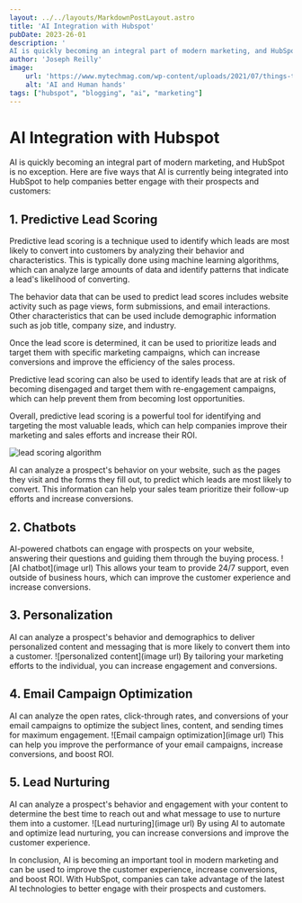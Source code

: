```yaml
---
layout: ../../layouts/MarkdownPostLayout.astro
title: 'AI Integration with Hubspot'
pubDate: 2023-26-01
description: '
AI is quickly becoming an integral part of modern marketing, and HubSpot is no exception. Here are five ways that AI is currently being integrated into HubSpot to help companies better engage with their prospects and customers'
author: 'Joseph Reilly'
image:
    url: 'https://www.mytechmag.com/wp-content/uploads/2021/07/things-to-know-when-considering-ai-integration-in-your-company-MTM-Blog.jpg' 
    alt: 'AI and Human hands'
tags: ["hubspot", "blogging", "ai", "marketing"]
---
```



# AI Integration with Hubspot

AI is quickly becoming an integral part of modern marketing, and HubSpot is no exception. Here are five ways that AI is currently being integrated into HubSpot to help companies better engage with their prospects and customers:

## 1. Predictive Lead Scoring

Predictive lead scoring is a technique used to identify which leads are most likely to convert into customers by analyzing their behavior and characteristics. This is typically done using machine learning algorithms, which can analyze large amounts of data and identify patterns that indicate a lead's likelihood of converting.

The behavior data that can be used to predict lead scores includes website activity such as page views, form submissions, and email interactions. Other characteristics that can be used include demographic information such as job title, company size, and industry.

Once the lead score is determined, it can be used to prioritize leads and target them with specific marketing campaigns, which can increase conversions and improve the efficiency of the sales process.

Predictive lead scoring can also be used to identify leads that are at risk of becoming disengaged and target them with re-engagement campaigns, which can help prevent them from becoming lost opportunities.

Overall, predictive lead scoring is a powerful tool for identifying and targeting the most valuable leads, which can help companies improve their marketing and sales efforts and increase their ROI.

![lead scoring algorithm](https://blog.useproof.com/static/3160371d3484c5e107882e29cb5e2ed1/0bbcd/lead-scoring-model.png)

AI can analyze a prospect's behavior on your website, such as the pages they visit and the forms they fill out, to predict which leads are most likely to convert. 
This information can help your sales team prioritize their follow-up efforts and increase conversions.

## 2. Chatbots
AI-powered chatbots can engage with prospects on your website, answering their questions and guiding them through the buying process. ![AI chatbot](image url)
This allows your team to provide 24/7 support, even outside of business hours, which can improve the customer experience and increase conversions.

## 3. Personalization
AI can analyze a prospect's behavior and demographics to deliver personalized content and messaging that is more likely to convert them into a customer. ![personalized content](image url)
By tailoring your marketing efforts to the individual, you can increase engagement and conversions.

## 4. Email Campaign Optimization
AI can analyze the open rates, click-through rates, and conversions of your email campaigns to optimize the subject lines, content, and sending times for maximum engagement. ![Email campaign optimization](image url)
This can help you improve the performance of your email campaigns, increase conversions, and boost ROI.

## 5. Lead Nurturing
AI can analyze a prospect's behavior and engagement with your content to determine the best time to reach out and what message to use to nurture them into a customer. ![Lead nurturing](image url)
By using AI to automate and optimize lead nurturing, you can increase conversions and improve the customer experience.

In conclusion, AI is becoming an important tool in modern marketing and can be used to improve the customer experience, increase conversions, and boost ROI. With HubSpot, companies can take advantage of the latest AI technologies to better engage with their prospects and customers.